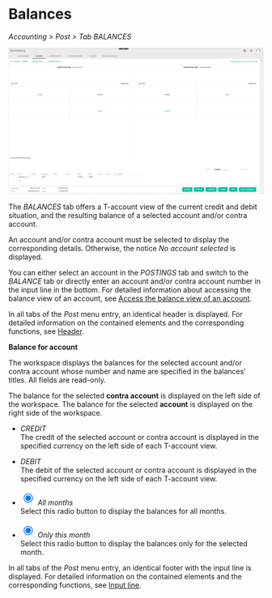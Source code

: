 # Balances

*Accounting > Post > Tab BALANCES*

![Balances](../../Assets/Screenshots/RetailSuiteAccounting/Book/Balances/Balances.png "[Balances]")

The *BALANCES* tab offers a T-account view of the current credit and debit situation, and the resulting balance of a selected account and/or contra account.      

An account and/or contra account must be selected to display the corresponding details. Otherwise, the notice *No account selected* is displayed.    

You can either select an account in the *POSTINGS* tab and switch to the *BALANCE* tab or directly enter an account and/or contra account number in the input line in the bottom. For detailed information about accessing the balance view of an account, see [Access the balance view of an account](../Operation/02_ReviewAccount.md#access-the-balance-view-of-an-account).

In all tabs of the *Post* menu entry, an identical header is displayed. For detailed information on the contained elements and the corresponding functions, see [Header](./01_Header.md).

**Balance for account**  

The workspace displays the balances for the selected account and/or contra account whose number and name are specified in the balances' titles. All fields are read-only.   

The balance for the selected **contra account** is displayed on the left side of the workspace. The balance for the selected **account** is displayed on the right side of the workspace.

- *CREDIT*  
  The credit of the selected account or contra account is displayed in the specified currency on the left side of each T-account view.

- *DEBIT*  
  The debit of the selected account or contra account is displayed in the specified currency on the left side of each T-account view.

- ![Radio button](../../Assets/Icons/Radiobutton02.png "[Radio button]") *All months*  
  Select this radio button to display the balances for all months.

- ![Radio button](../../Assets/Icons/Radiobutton02.png "[Radio button]")  *Only this month*  
  Select this radio button to display the balances only for the selected month.

In all tabs of the *Post* menu entry, an identical footer with the input line is displayed. For detailed information on the contained elements and the corresponding functions, see [Input line](./01_InputLine.md).
